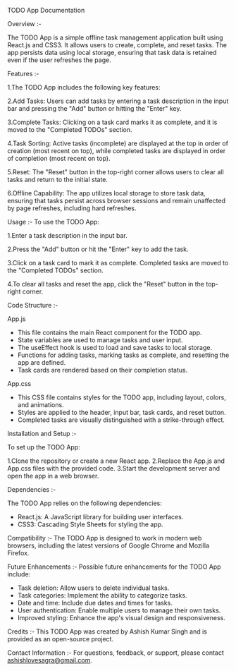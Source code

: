TODO App Documentation

Overview :-

The TODO App is a simple offline task management application built using React.js and CSS3. It allows users to create, complete, and reset tasks. The app persists data using local storage, ensuring that task data is retained even if the user refreshes the page.

Features :-

1.The TODO App includes the following key features:

2.Add Tasks: Users can add tasks by entering a task description in the input bar and pressing the "Add" button or hitting the "Enter" key.

3.Complete Tasks: Clicking on a task card marks it as complete, and it is moved to the "Completed TODOs" section.

4.Task Sorting: Active tasks (incomplete) are displayed at the top in order of creation (most recent on top), while completed tasks are displayed in order of completion (most recent on top).

5.Reset: The "Reset" button in the top-right corner allows users to clear all tasks and return to the initial state.

6.Offline Capability: The app utilizes local storage to store task data, ensuring that tasks persist across browser sessions and remain unaffected by page refreshes, including hard refreshes.

Usage :-
To use the TODO App:

1.Enter a task description in the input bar.

2.Press the "Add" button or hit the "Enter" key to add the task.

3.Click on a task card to mark it as complete. Completed tasks are moved to the "Completed TODOs" section.

4.To clear all tasks and reset the app, click the "Reset" button in the top-right corner.

Code Structure :-

App.js

* This file contains the main React component for the TODO app.
* State variables are used to manage tasks and user input.
* The useEffect hook is used to load and save tasks to local storage.
* Functions for adding tasks, marking tasks as complete, and resetting the app are defined.
* Task cards are rendered based on their completion status.

App.css

* This CSS file contains styles for the TODO app, including layout, colors, and animations.
* Styles are applied to the header, input bar, task cards, and reset button.
* Completed tasks are visually distinguished with a strike-through effect.

Installation and Setup :-

To set up the TODO App:

1.Clone the repository or create a new React app.
2.Replace the App.js and App.css files with the provided code.
3.Start the development server and open the app in a web browser.

Dependencies :-

The TODO App relies on the following dependencies:

* React.js: A JavaScript library for building user interfaces.
* CSS3: Cascading Style Sheets for styling the app.

Compatibility :-
The TODO App is designed to work in modern web browsers, including the latest versions of Google Chrome and Mozilla Firefox.

Future Enhancements :-
Possible future enhancements for the TODO App include:

* Task deletion: Allow users to delete individual tasks.
* Task categories: Implement the ability to categorize tasks.
* Date and time: Include due dates and times for tasks.
* User authentication: Enable multiple users to manage their own tasks.
* Improved styling: Enhance the app's visual design and responsiveness.

Credits :-
This TODO App was created by Ashish Kumar Singh and is provided as an open-source project.


Contact Information :-
For questions, feedback, or support, please contact ashishlovesagra@gmail.com.